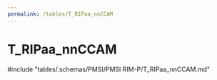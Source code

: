 ```yaml
---
permalink: /tables/T_RIPaa_nnCCAM
---
```

# T_RIPaa_nnCCAM

<!-- ATTENTION : Ne pas supprimer ou modifier la ligne ci-dessous -->
#include "tables/.schemas/PMSI/PMSI RIM-P/T_RIPaa_nnCCAM.md"
<!-- ATTENTION : Ne pas supprimer ou modifier la ligne ci-dessus -->
